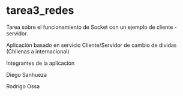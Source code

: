 # tarea3_redes

Tarea sobre el funcionamiento de Socket con un ejemplo de cliente - servidor.

Aplicación basado en servicio Cliente/Servidor de cambio de dividas (Chilenas a internacional)

Integrantes de la aplicación

Diego Sanhueza

Rodrigo Ossa
